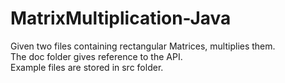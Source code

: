 # MatrixMultiplication-Java
Given two files containing rectangular Matrices, multiplies them.<br>
The doc folder gives reference to the API.<br>
Example files are stored in src folder.
